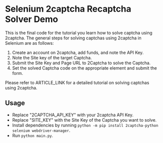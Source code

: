 # Selenium 2captcha Recaptcha Solver Demo

This is the final code for the tutorial you learn how to solve captcha using 2captcha. The general steps for solving captchas using 2captcha in Selenium are as follows:

1. Create an account on 2captcha, add funds, and note the API Key.
2. Note the Site key of the target Captcha.
3. Submit the Site Key and Page URL to 2Captcha to solve the Captcha.
4. Set the solved Captcha code on the appropriate element and submit the form.

Please refer to ARTICLE_LINK for a detailed tutorial on solving captchas using 2captcha.

## Usage 
- Replace "2CAPTCHA_API_KEY" with your 2captcha API Key.
- Replace "SITE_KEY" with the Site Key of the Captcha you want to solve.
- Install dependencies by running `python -m pip install 2captcha-python selenium webdriver-manager`.
- Run `python main.py`.